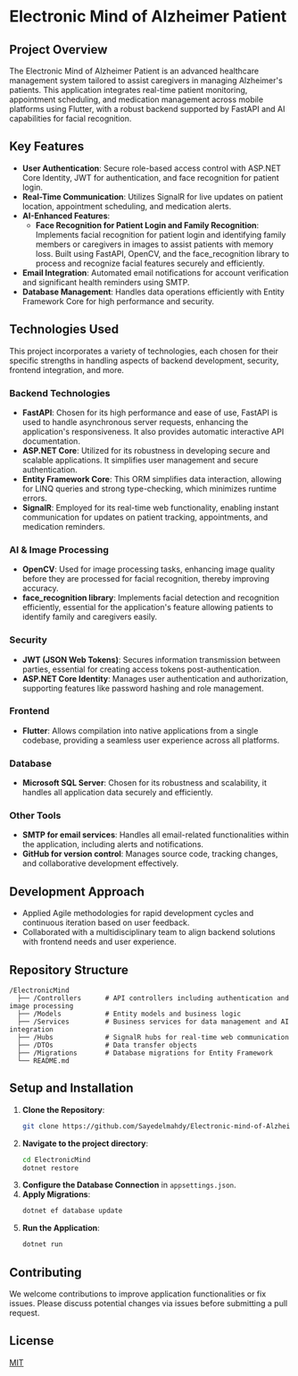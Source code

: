 
# Electronic Mind of Alzheimer Patient

## Project Overview
The Electronic Mind of Alzheimer Patient is an advanced healthcare management system tailored to assist caregivers in managing Alzheimer's patients. This application integrates real-time patient monitoring, appointment scheduling, and medication management across mobile platforms using Flutter, with a robust backend supported by FastAPI and AI capabilities for facial recognition.

## Key Features
- **User Authentication**: Secure role-based access control with ASP.NET Core Identity, JWT for authentication, and face recognition for patient login.
- **Real-Time Communication**: Utilizes SignalR for live updates on patient location, appointment scheduling, and medication alerts.
- **AI-Enhanced Features**:
  - **Face Recognition for Patient Login and Family Recognition**: Implements facial recognition for patient login and identifying family members or caregivers in images to assist patients with memory loss. Built using FastAPI, OpenCV, and the face_recognition library to process and recognize facial features securely and efficiently.
- **Email Integration**: Automated email notifications for account verification and significant health reminders using SMTP.
- **Database Management**: Handles data operations efficiently with Entity Framework Core for high performance and security.

## Technologies Used

This project incorporates a variety of technologies, each chosen for their specific strengths in handling aspects of backend development, security, frontend integration, and more.

### Backend Technologies

- **FastAPI**: Chosen for its high performance and ease of use, FastAPI is used to handle asynchronous server requests, enhancing the application's responsiveness. It also provides automatic interactive API documentation.
- **ASP.NET Core**: Utilized for its robustness in developing secure and scalable applications. It simplifies user management and secure authentication.
- **Entity Framework Core**: This ORM simplifies data interaction, allowing for LINQ queries and strong type-checking, which minimizes runtime errors.
- **SignalR**: Employed for its real-time web functionality, enabling instant communication for updates on patient tracking, appointments, and medication reminders.

### AI & Image Processing

- **OpenCV**: Used for image processing tasks, enhancing image quality before they are processed for facial recognition, thereby improving accuracy.
- **face_recognition library**: Implements facial detection and recognition efficiently, essential for the application's feature allowing patients to identify family and caregivers easily.

### Security

- **JWT (JSON Web Tokens)**: Secures information transmission between parties, essential for creating access tokens post-authentication.
- **ASP.NET Core Identity**: Manages user authentication and authorization, supporting features like password hashing and role management.

### Frontend

- **Flutter**: Allows compilation into native applications from a single codebase, providing a seamless user experience across all platforms.

### Database

- **Microsoft SQL Server**: Chosen for its robustness and scalability, it handles all application data securely and efficiently.

### Other Tools

- **SMTP for email services**: Handles all email-related functionalities within the application, including alerts and notifications.
- **GitHub for version control**: Manages source code, tracking changes, and collaborative development effectively.

## Development Approach
- Applied Agile methodologies for rapid development cycles and continuous iteration based on user feedback.
- Collaborated with a multidisciplinary team to align backend solutions with frontend needs and user experience.

## Repository Structure
```
/ElectronicMind
  ├── /Controllers      # API controllers including authentication and image processing
  ├── /Models           # Entity models and business logic
  ├── /Services         # Business services for data management and AI integration
  ├── /Hubs             # SignalR hubs for real-time web communication
  ├── /DTOs             # Data transfer objects
  ├── /Migrations       # Database migrations for Entity Framework
  └── README.md
```

## Setup and Installation
1. **Clone the Repository**:
   ```bash 
   git clone https://github.com/Sayedelmahdy/Electronic-mind-of-Alzheimer-s-patients/.git
   ```
2. **Navigate to the project directory**:
   ```bash
   cd ElectronicMind
   dotnet restore
   ```
3. **Configure the Database Connection** in `appsettings.json`.
4. **Apply Migrations**:
   ```bash
   dotnet ef database update
   ```
5. **Run the Application**:
   ```bash
   dotnet run
   ```

## Contributing
We welcome contributions to improve application functionalities or fix issues. Please discuss potential changes via issues before submitting a pull request.

## License
[MIT](https://choosealicense.com/licenses/mit/)
